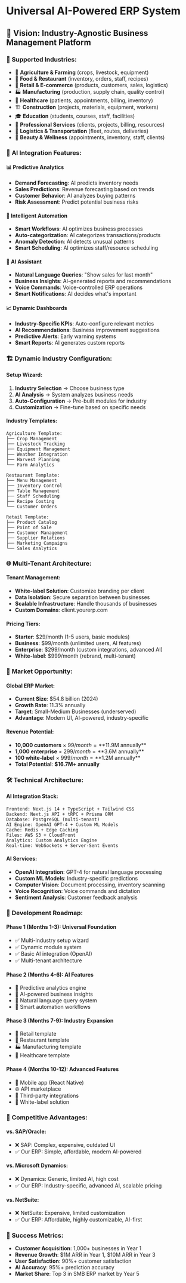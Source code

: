 # Universal AI-Powered ERP System

## 🎯 Vision: Industry-Agnostic Business Management Platform

### 🏢 **Supported Industries:**
- 🚜 **Agriculture & Farming** (crops, livestock, equipment)
- 🍕 **Food & Restaurant** (inventory, orders, staff, recipes)
- 🏪 **Retail & E-commerce** (products, customers, sales, logistics)
- 🏭 **Manufacturing** (production, supply chain, quality control)
- 🏥 **Healthcare** (patients, appointments, billing, inventory)
- 🏗️ **Construction** (projects, materials, equipment, workers)
- 🎓 **Education** (students, courses, staff, facilities)
- 💼 **Professional Services** (clients, projects, billing, resources)
- 🚛 **Logistics & Transportation** (fleet, routes, deliveries)
- 💅 **Beauty & Wellness** (appointments, inventory, staff, clients)

### 🤖 **AI Integration Features:**

#### 📊 **Predictive Analytics**
- **Demand Forecasting**: AI predicts inventory needs
- **Sales Predictions**: Revenue forecasting based on trends
- **Customer Behavior**: AI analyzes buying patterns
- **Risk Assessment**: Predict potential business risks

#### 🧠 **Intelligent Automation**
- **Smart Workflows**: AI optimizes business processes
- **Auto-categorization**: AI categorizes transactions/products
- **Anomaly Detection**: AI detects unusual patterns
- **Smart Scheduling**: AI optimizes staff/resource scheduling

#### 💬 **AI Assistant**
- **Natural Language Queries**: "Show sales for last month"
- **Business Insights**: AI-generated reports and recommendations
- **Voice Commands**: Voice-controlled ERP operations
- **Smart Notifications**: AI decides what's important

#### 📈 **Dynamic Dashboards**
- **Industry-Specific KPIs**: Auto-configure relevant metrics
- **AI Recommendations**: Business improvement suggestions
- **Predictive Alerts**: Early warning systems
- **Smart Reports**: AI generates custom reports

### 🏗️ **Dynamic Industry Configuration:**

#### **Setup Wizard:**
1. **Industry Selection** → Choose business type
2. **AI Analysis** → System analyzes business needs
3. **Auto-Configuration** → Pre-built modules for industry
4. **Customization** → Fine-tune based on specific needs

#### **Industry Templates:**
```
Agriculture Template:
├── Crop Management
├── Livestock Tracking
├── Equipment Management
├── Weather Integration
├── Harvest Planning
└── Farm Analytics

Restaurant Template:
├── Menu Management
├── Inventory Control
├── Table Management
├── Staff Scheduling
├── Recipe Costing
└── Customer Orders

Retail Template:
├── Product Catalog
├── Point of Sale
├── Customer Management
├── Supplier Relations
├── Marketing Campaigns
└── Sales Analytics
```

### 🌐 **Multi-Tenant Architecture:**

#### **Tenant Management:**
- **White-label Solution**: Customize branding per client
- **Data Isolation**: Secure separation between businesses
- **Scalable Infrastructure**: Handle thousands of businesses
- **Custom Domains**: client.yourerp.com

#### **Pricing Tiers:**
- **Starter**: $29/month (1-5 users, basic modules)
- **Business**: $99/month (unlimited users, AI features)
- **Enterprise**: $299/month (custom integrations, advanced AI)
- **White-label**: $999/month (rebrand, multi-tenant)

### 🚀 **Market Opportunity:**

#### **Global ERP Market:**
- **Current Size**: $54.8 billion (2024)
- **Growth Rate**: 11.3% annually
- **Target**: Small-Medium Businesses (underserved)
- **Advantage**: Modern UI, AI-powered, industry-specific

#### **Revenue Potential:**
- **10,000 customers** × $99/month = **$11.9M annually**
- **1,000 enterprise** × $299/month = **$3.6M annually**
- **100 white-label** × $999/month = **$1.2M annually**
- **Total Potential**: **$16.7M+ annually**

### 🛠️ **Technical Architecture:**

#### **AI Integration Stack:**
```
Frontend: Next.js 14 + TypeScript + Tailwind CSS
Backend: Next.js API + tRPC + Prisma ORM
Database: PostgreSQL (multi-tenant)
AI Engine: OpenAI GPT-4 + Custom ML Models
Cache: Redis + Edge Caching
Files: AWS S3 + CloudFront
Analytics: Custom Analytics Engine
Real-time: WebSockets + Server-Sent Events
```

#### **AI Services:**
- **OpenAI Integration**: GPT-4 for natural language processing
- **Custom ML Models**: Industry-specific predictions
- **Computer Vision**: Document processing, inventory scanning
- **Voice Recognition**: Voice commands and dictation
- **Sentiment Analysis**: Customer feedback analysis

### 📅 **Development Roadmap:**

#### **Phase 1 (Months 1-3): Universal Foundation**
- ✅ Multi-industry setup wizard
- ✅ Dynamic module system
- ✅ Basic AI integration (OpenAI)
- ✅ Multi-tenant architecture

#### **Phase 2 (Months 4-6): AI Features**
- 🤖 Predictive analytics engine
- 🤖 AI-powered business insights
- 🤖 Natural language query system
- 🤖 Smart automation workflows

#### **Phase 3 (Months 7-9): Industry Expansion**
- 🏪 Retail template
- 🍕 Restaurant template
- 🏭 Manufacturing template
- 🏥 Healthcare template

#### **Phase 4 (Months 10-12): Advanced Features**
- 📱 Mobile app (React Native)
- 🌐 API marketplace
- 🔌 Third-party integrations
- 🎨 White-label solution

### 🎯 **Competitive Advantages:**

#### **vs. SAP/Oracle:**
- ❌ SAP: Complex, expensive, outdated UI
- ✅ Our ERP: Simple, affordable, modern AI-powered

#### **vs. Microsoft Dynamics:**
- ❌ Dynamics: Generic, limited AI, high cost
- ✅ Our ERP: Industry-specific, advanced AI, scalable pricing

#### **vs. NetSuite:**
- ❌ NetSuite: Expensive, limited customization
- ✅ Our ERP: Affordable, highly customizable, AI-first

### 🌟 **Success Metrics:**
- **Customer Acquisition**: 1,000+ businesses in Year 1
- **Revenue Growth**: $1M ARR in Year 1, $10M ARR in Year 3
- **User Satisfaction**: 90%+ customer satisfaction
- **AI Accuracy**: 95%+ prediction accuracy
- **Market Share**: Top 3 in SMB ERP market by Year 5
